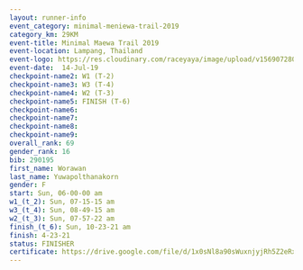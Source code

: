 ```yaml
---
layout: runner-info 
event_category: minimal-meniewa-trail-2019 
category_km: 29KM 
event-title: Minimal Maewa Trail 2019 
event-location: Lampang, Thailand 
event-logo: https://res.cloudinary.com/raceyaya/image/upload/v1569072805/logo/minimal-trail_ktnvsp.jpg 
event-date:  14-Jul-19 
checkpoint-name2: W1 (T-2) 
checkpoint-name3: W3 (T-4) 
checkpoint-name4: W2 (T-3) 
checkpoint-name5: FINISH (T-6) 
checkpoint-name6: 
checkpoint-name7: 
checkpoint-name8: 
checkpoint-name9: 
overall_rank: 69
gender_rank: 16
bib: 290195
first_name: Worawan
last_name: Yuwapolthanakorn
gender: F
start: Sun, 06-00-00 am
w1_(t_2): Sun, 07-15-15 am
w3_(t_4): Sun, 08-49-15 am
w2_(t_3): Sun, 07-57-22 am
finish_(t_6): Sun, 10-23-21 am
finish: 4-23-21
status: FINISHER
certificate: https://drive.google.com/file/d/1x0sNl8a90sWuxnjyjRh5Z2eRxzw3ZoSa/view?usp=sharing
---
```

